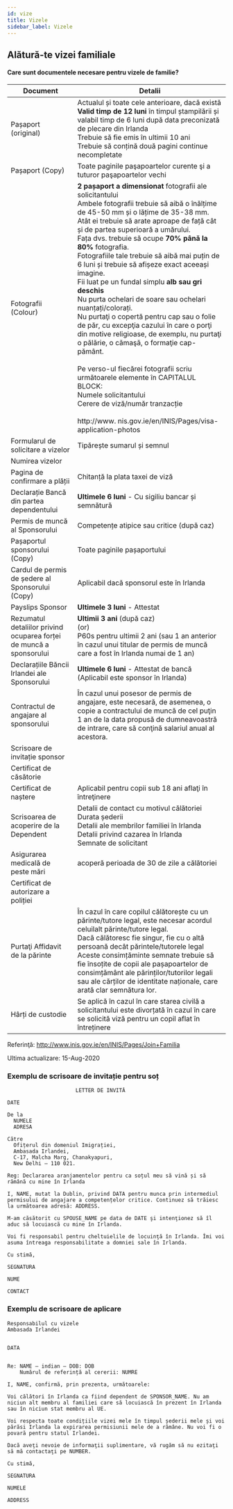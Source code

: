```yaml
---
id: vize
title: Vizele
sidebar_label: Vizele
---
```



## Alătură-te vizei familiale

#### **Care sunt documentele necesare pentru vizele de familie?**

| Document                                                            | Detalii                                                                                                                                                                                                                                                                                                                                                                                                                                                                                                                                                                                                                                                                                                                                                                                                                                                                                                                                                                                                                       |
| ------------------------------------------------------------------- | ----------------------------------------------------------------------------------------------------------------------------------------------------------------------------------------------------------------------------------------------------------------------------------------------------------------------------------------------------------------------------------------------------------------------------------------------------------------------------------------------------------------------------------------------------------------------------------------------------------------------------------------------------------------------------------------------------------------------------------------------------------------------------------------------------------------------------------------------------------------------------------------------------------------------------------------------------------------------------------------------------------------------------- |
| Pașaport (original)                                                 | Actualul și toate cele anterioare, dacă există<br/>**Valid timp de 12 luni** în timpul ștampilării și valabil timp de 6 luni după data preconizată de plecare din Irlanda<br/>Trebuie să fie emis în ultimii 10 ani<br/>Trebuie să conțină două pagini continue necompletate                                                                                                                                                                                                                                                                                                                                                                                                                                                                                                                                                                                                                                                                                                                                |
| Pașaport (Copy)                                                     | Toate paginile paşapoartelor curente şi a tuturor paşapoartelor vechi                                                                                                                                                                                                                                                                                                                                                                                                                                                                                                                                                                                                                                                                                                                                                                                                                                                                                                                                                         |
| Fotografii (Colour)                                                 | **2 pașaport a dimensionat** fotografii ale solicitantului<br/>Ambele fotografii trebuie să aibă o înălțime de 45-50 mm și o lățime de 35-38 mm.<br/>Atât ei trebuie să arate aproape de față cât și de partea superioară a umărului.<br/>Fața dvs. trebuie să ocupe **70% până la 80%** fotografia.<br/>Fotografiile tale trebuie să aibă mai puțin de 6 luni și trebuie să afișeze exact aceeași imagine.<br/>Fii luat pe un fundal simplu **alb sau gri deschis**<br/>Nu purta ochelari de soare sau ochelari nuanțați/colorați.<br/>Nu purtaţi o copertă pentru cap sau o folie de păr, cu excepţia cazului în care o porţi din motive religioase, de exemplu, nu purtaţi o pălărie, o cămaşă, o formaţie cap-pământ.<br/><br/>Pe verso-ul fiecărei fotografii scriu următoarele elemente în CAPITALUL BLOCK:<br/>Numele solicitantului</br>Cerere de viză/număr tranzacție<br/><br/>http://www. nis.gov.ie/en/INIS/Pages/visa-application-photos |
| Formularul de solicitare a vizelor                                  | Tipărește sumarul și semnul                                                                                                                                                                                                                                                                                                                                                                                                                                                                                                                                                                                                                                                                                                                                                                                                                                                                                                                                                                                                   |
| Numirea vizelor                                                     |                                                                                                                                                                                                                                                                                                                                                                                                                                                                                                                                                                                                                                                                                                                                                                                                                                                                                                                                                                                                                               |
| Pagina de confirmare a plății                                       | Chitanță la plata taxei de viză                                                                                                                                                                                                                                                                                                                                                                                                                                                                                                                                                                                                                                                                                                                                                                                                                                                                                                                                                                                               |
| Declarație Bancă din partea dependentului                           | **Ultimele 6 luni** - Cu sigiliu bancar și semnătură                                                                                                                                                                                                                                                                                                                                                                                                                                                                                                                                                                                                                                                                                                                                                                                                                                                                                                                                                                          |
| Permis de muncă al Sponsorului                                      | Competențe atipice sau critice (după caz)                                                                                                                                                                                                                                                                                                                                                                                                                                                                                                                                                                                                                                                                                                                                                                                                                                                                                                                                                                                     |
| Pașaportul sponsorului (Copy)                                       | Toate paginile pașaportului                                                                                                                                                                                                                                                                                                                                                                                                                                                                                                                                                                                                                                                                                                                                                                                                                                                                                                                                                                                                   |
| Cardul de permis de ședere al Sponsorului (Copy)                    | Aplicabil dacă sponsorul este în Irlanda                                                                                                                                                                                                                                                                                                                                                                                                                                                                                                                                                                                                                                                                                                                                                                                                                                                                                                                                                                                      |
| Payslips Sponsor                                                    | **Ultimele 3 luni** - Attestat                                                                                                                                                                                                                                                                                                                                                                                                                                                                                                                                                                                                                                                                                                                                                                                                                                                                                                                                                                                                |
| Rezumatul detaliilor privind ocuparea forței de muncă a sponsorului | **Ultimii 3 ani** (după caz) <br/>(or)<br/>P60s pentru ultimii 2 ani (sau 1 an anterior în cazul unui titular de permis de muncă care a fost în Irlanda numai de 1 an)                                                                                                                                                                                                                                                                                                                                                                                                                                                                                                                                                                                                                                                                                                                                                                                                                                            |
| Declarațiile Băncii Irlandei ale Sponsorului                        | **Ultimele 6 luni** - Attestat de bancă (Aplicabil este sponsor în Irlanda)                                                                                                                                                                                                                                                                                                                                                                                                                                                                                                                                                                                                                                                                                                                                                                                                                                                                                                                                                   |
| Contractul de angajare al sponsorului                               | În cazul unui posesor de permis de angajare, este necesară, de asemenea, o copie a contractului de muncă de cel puţin 1 an de la data propusă de dumneavoastră de intrare, care să conţină salariul anual al acestora.                                                                                                                                                                                                                                                                                                                                                                                                                                                                                                                                                                                                                                                                                                                                                                                                        |
| Scrisoare de invitație sponsor                                      |                                                                                                                                                                                                                                                                                                                                                                                                                                                                                                                                                                                                                                                                                                                                                                                                                                                                                                                                                                                                                               |
| Certificat de căsătorie                                             |                                                                                                                                                                                                                                                                                                                                                                                                                                                                                                                                                                                                                                                                                                                                                                                                                                                                                                                                                                                                                               |
| Certificat de naștere                                               | Aplicabil pentru copii sub 18 ani aflaţi în întreţinere                                                                                                                                                                                                                                                                                                                                                                                                                                                                                                                                                                                                                                                                                                                                                                                                                                                                                                                                                                       |
| Scrisoarea de acoperire de la Dependent                             | Detalii de contact cu motivul călătoriei<br/>Durata șederii<br/>Detalii ale membrilor familiei în Irlanda<br/>Detalii privind cazarea în Irlanda<br/>Semnate de solicitant                                                                                                                                                                                                                                                                                                                                                                                                                                                                                                                                                                                                                                                                                                                                                                                                                            |
| Asigurarea medicală de peste mări                                   | acoperă perioada de 30 de zile a călătoriei                                                                                                                                                                                                                                                                                                                                                                                                                                                                                                                                                                                                                                                                                                                                                                                                                                                                                                                                                                                   |
| Certificat de autorizare a poliției                                 |                                                                                                                                                                                                                                                                                                                                                                                                                                                                                                                                                                                                                                                                                                                                                                                                                                                                                                                                                                                                                               |
| Purtaţi Affidavit de la părinte                                     | În cazul în care copilul călătorește cu un părinte/tutore legal, este necesar acordul celuilalt părinte/tutore legal.<br/>Dacă călătoresc fie singur, fie cu o altă persoană decât părintele/tutorele legal<br/>Aceste consimțăminte semnate trebuie să fie însoțite de copii ale pașapoartelor de consimțământ ale părinților/tutorilor legali sau ale cărților de identitate naționale, care arată clar semnătura lor.                                                                                                                                                                                                                                                                                                                                                                                                                                                                                                                                                                                          |
| Hârți de custodie                                                   | Se aplică în cazul în care starea civilă a solicitantului este divorțată în cazul în care se solicită viză pentru un copil aflat în întreținere                                                                                                                                                                                                                                                                                                                                                                                                                                                                                                                                                                                                                                                                                                                                                                                                                                                                               |

Referinţă: http://www.inis.gov.ie/en/INIS/Pages/Join+Familia

Ultima actualizare: 15-Aug-2020

### Exemplu de scrisoare de invitație pentru soț

```text
                      LETTER DE INVITĂ

DATE

De la
  NUMELE
  ADRESA

Către
  Ofițerul din domeniul Imigrației,
  Ambasada Irlandei,
  C-17, Malcha Marg, Chanakyapuri,
  New Delhi – 110 021.

Reg: Declararea aranjamentelor pentru ca soțul meu să vină și să rămână cu mine în Irlanda

I, NAME, mutat la Dublin, privind DATA pentru munca prin intermediul permisului de angajare a competențelor critice. Continuez să trăiesc la următoarea adresă: ADDRESS. 

M-am căsătorit cu SPOUSE_NAME pe data de DATE şi intenţionez să îl aduc să locuiască cu mine în Irlanda.

Voi fi responsabil pentru cheltuielile de locuinţă în Irlanda. Îmi voi asuma întreaga responsabilitate a domniei sale în Irlanda.

Cu stimă,

SEGNATURA

NUME

CONTACT
```

### Exemplu de scrisoare de aplicare

```text
Responsabilul cu vizele
Ambasada Irlandei


DATA


Re: NAME – indian – DOB: DOB
    Numărul de referință al cererii: NUMRE

I, NAME, confirmă, prin prezenta, următoarele:

Voi călători în Irlanda ca fiind dependent de SPONSOR_NAME. Nu am niciun alt membru al familiei care să locuiască în prezent în Irlanda sau în niciun stat membru al UE.

Voi respecta toate condițiile vizei mele în timpul șederii mele și voi părăsi Irlanda la expirarea permisiunii mele de a rămâne. Nu voi fi o povară pentru statul Irlandei. 

Dacă aveţi nevoie de informaţii suplimentare, vă rugăm să nu ezitaţi să mă contactaţi pe NUMBER.

Cu stimă,

SEGNATURA

NUMELE

ADDRESS
```